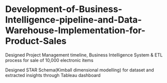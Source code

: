 # Development-of-Business-Intelligence-pipeline-and-Data-Warehouse-Implementation-for-Product-Sales

Designed Project Management timeline, Business Intelligence System & ETL process for sale of 10,000 electronic items

Designed STAR Schema(Kimball dimensional modelling) for dataset and extracted insights through Tableau dashboard
